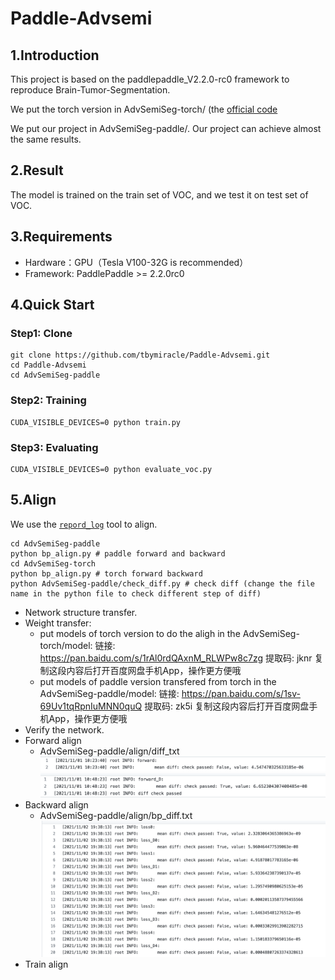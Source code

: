 # Paddle-Advsemi

## 1.Introduction
This project is based on the paddlepaddle_V2.2.0-rc0 framework to reproduce Brain-Tumor-Segmentation. 

We put the torch version in AdvSemiSeg-torch/ (the [official code](https://github.com/hfslyc/AdvSemiSeg)

We put our project in AdvSemiSeg-paddle/. Our project can achieve almost the same results. 
## 2.Result

The model is trained on the train set of VOC, and we test it on test set of VOC.

<!-- Average result in all 240 slices:

 Version | Dice Complete | Dice Core | Dice Enhancing
 ---- | ----- | -----  | -----
 keras version(official)  | 0.907  | 0.961 | 1.0
 paddle version(ours) | 0.907|  0.961 | 1.0
 
 Result in slice 113:
 
  Version | Dice Complete | Dice Core | Dice Enhancing
 ---- | ----- | -----  | -----
 keras version(official)  | 0.828  | 0.935 | 1.0
 paddle version(ours) | 0.828|  0.935 | 1.0 -->
 


## 3.Requirements

 * Hardware：GPU（Tesla V100-32G is recommended）
 * Framework:  PaddlePaddle >= 2.2.0rc0


## 4.Quick Start

### Step1: Clone

``` 
git clone https://github.com/tbymiracle/Paddle-Advsemi.git
cd Paddle-Advsemi
cd AdvSemiSeg-paddle
``` 

### Step2: Training

```  
CUDA_VISIBLE_DEVICES=0 python train.py
```  
### Step3: Evaluating

```  
CUDA_VISIBLE_DEVICES=0 python evaluate_voc.py
```  

## 5.Align

We use the [`repord_log`](https://github.com/WenmuZhou/reprod_log) tool to align.


```  
cd AdvSemiSeg-paddle
python bp_align.py # paddle forward and backward
cd AdvSemiSeg-torch
python bp_align.py # torch forward backward
python AdvSemiSeg-paddle/check_diff.py # check diff (change the file name in the python file to check different step of diff)
```  

        
* Network structure transfer.
* Weight transfer:
  * put models of torch version to do the aligh in the AdvSemiSeg-torch/model: 链接: https://pan.baidu.com/s/1rAl0rdQAxnM_RLWPw8c7zg 提取码: jknr 复制这段内容后打开百度网盘手机App，操作更方便哦
  * put models of paddle version transfered from torch in the AdvSemiSeg-paddle/model: 链接: https://pan.baidu.com/s/1sv-69Uv1tqRpnIuMNN0quQ 提取码: zk5i 复制这段内容后打开百度网盘手机App，操作更方便哦
* Verify the network.
* Forward align
  * AdvSemiSeg-paddle/align/diff_txt
![avatar](https://github.com/tbymiracle/Paddle-Advsemi/blob/master/AdvSemiSeg-paddle/align/FORWARD.png)
![avatar](https://github.com/tbymiracle/Paddle-Advsemi/blob/master/AdvSemiSeg-paddle/align/FORWARD_D.png)
* Backward align
  * AdvSemiSeg-paddle/align/bp_diff.txt
![avatar](https://github.com/tbymiracle/Paddle-Advsemi/blob/master/AdvSemiSeg-paddle/align/IMAGE.png)
* Train align
